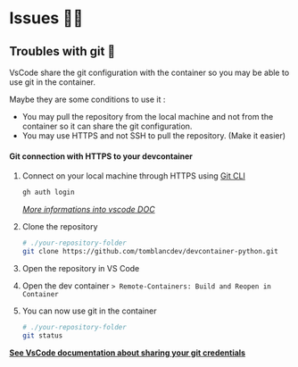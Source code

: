 # Issues 😵‍💫

## Troubles with git 🌿

VsCode share the git configuration with the container so you may be able to use git in the container.

Maybe they are some conditions to use it :
- You may pull the repository from the local machine and not from the container so it can share the git configuration.
- You may use HTTPS and not SSH to pull the repository. (Make it easier)

#### Git connection with HTTPS to your devcontainer

1. Connect on your local machine through HTTPS using [Git CLI](https://github.com/cli/cli#installation)
    ```bash
    gh auth login
    ```
    _[More informations into vscode DOC](https://docs.github.com/en/get-started/getting-started-with-git/caching-your-github-credentials-in-git)_

2. Clone the repository
    ```bash
    # ./your-repository-folder
    git clone https://github.com/tomblancdev/devcontainer-python.git
    ```
3. Open the repository in VS Code
4. Open the dev container `> Remote-Containers: Build and Reopen in Container`

5. You can now use git in the container
    ```bash
    # ./your-repository-folder
    git status
    ```

**[See VsCode documentation about sharing your git credentials](https://code.visualstudio.com/remote/advancedcontainers/sharing-git-credentials)**
